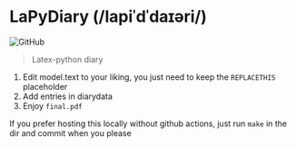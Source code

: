 # LaPyDiary (/lapiˈdˈdaɪəri/)

![GitHub](https://img.shields.io/github/license/MatMasIt/LaPyDiary)

> Latex-python diary

1. Edit model.text to your liking, you just need to keep the `REPLACETHIS` placeholder
2. Add entries in diarydata 
3. Enjoy `final.pdf`

If you prefer hosting this locally without github actions, just run `make` in the dir and commit when you please
